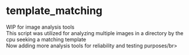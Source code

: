 # template_matching
WIP for image analysis tools</br>
This script was utilized for analyzing multiple images in a directory by the cpu seeking a matching template</br>
Now adding more analysis tools for reliability and testing purposes/br>
